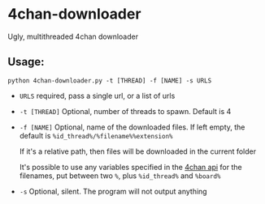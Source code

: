 4chan-downloader
================

Ugly, multithreaded 4chan downloader

## Usage:
`python 4chan-downloader.py -t [THREAD] -f [NAME] -s URLS`

- `URLS` required, pass a single url, or a list of urls

- `-t [THREAD]` Optional, number of threads to spawn. Default is 4

- `-f [NAME]` Optional, name of the downloaded files. If left empty, the  default is `%id_thread%/%filename%%extension%`

   If it's a relative path, then files will be downloaded in the current folder

   It's possible to use any variables specified in the [4chan api](https://github.com/4chan/4chan-API) for the filenames, put between two `%`, plus `%id_thread%` and `%board%`

- `-s` Optional, silent. The program will not output anything
